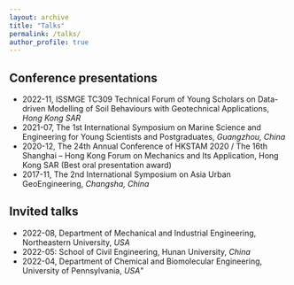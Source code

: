 ```yaml
---
layout: archive
title: "Talks"
permalink: /talks/
author_profile: true
---
```


<!-- {% if site.talkmap_link == true %}

<p style="text-decoration:underline;"><a href="/talkmap.html">See a map of all the places I've given a talk!</a></p>

{% endif %}

{% for post in site.talks reversed %}
  {% include archive-single-talk.html %}
{% endfor %} -->

## Conference presentations
- 2022-11, ISSMGE TC309 Technical Forum of Young Scholars on Data-driven Modelling of Soil Behaviours with Geotechnical Applications, *Hong Kong SAR*
- 2021-07, The 1st International Symposium on Marine Science and Engineering for Young Scientists and Postgraduates, *Guangzhou, China*
- 2020-12, The 24th Annual Conference of HKSTAM 2020 / The 16th Shanghai – Hong Kong Forum on Mechanics and Its Application, Hong Kong SAR (Best oral presentation award)
- 2017-11, The 2nd International Symposium on Asia Urban GeoEngineering, *Changsha, China*

## Invited talks
- 2022-08, Department of Mechanical and Industrial Engineering, Northeastern University, *USA*
- 2022-05: School of Civil Engineering, Hunan University, *China*
- 2022-04, Department of Chemical and Biomolecular Engineering, University of Pennsylvania, *USA*"
